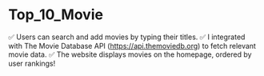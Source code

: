 # Top_10_Movie

✅ Users can search and add movies by typing their titles.
✅ I integrated with The Movie Database API (https://api.themoviedb.org) to fetch relevant movie data.
✅ The website displays movies on the homepage, ordered by user rankings!
